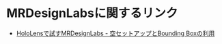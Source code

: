 # MRDesignLabsに関するリンク

 * [HoloLensで試すMRDesignLabs - 空セットアップとBounding Boxの利用](http://qiita.com/miyaura/items/cf0ebc41733a4b31e137)
 
